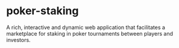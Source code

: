 # poker-staking

A rich, interactive and dynamic web application that facilitates a marketplace for staking in poker tournaments between players and investors.
